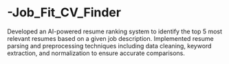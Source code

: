 # -Job_Fit_CV_Finder
Developed an AI-powered resume ranking system to identify the top 5 most relevant resumes based on a given job description. Implemented resume parsing and preprocessing techniques including data cleaning, keyword extraction, and normalization to ensure accurate comparisons.
